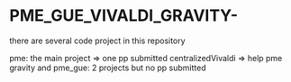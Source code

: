# PME_GUE_VIVALDI_GRAVITY-
there are several code project in this repository

pme: the main project => one pp submitted
centralizedVivaldi => help pme
gravity and pme_gue: 2 projects but no pp submitted
